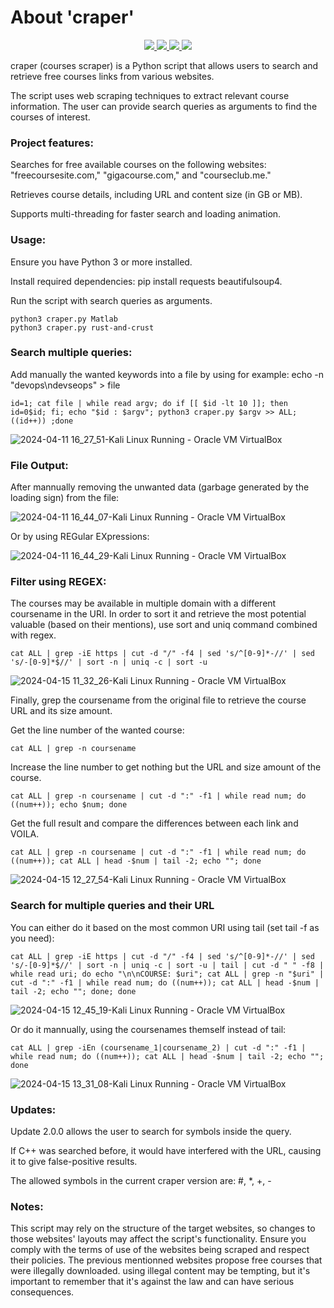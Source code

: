 # About 'craper'

<p align="center">
   </a>
      <a href="https://github.com/Gh0stAn0n/packdoor">
      <img src="https://img.shields.io/badge/Version-2.0.0-darkgreen">
        <img src="https://img.shields.io/badge/Release%20Date-august%202023-purple">
  <img src="https://shields.io/badge/Python-100%25-066da5">
  <img src="https://shields.io/badge/Platform-Linux/Windows/Mac-darkred">
    </a>
  </p>
</p>

craper (courses scraper) is a Python script that allows users to search and retrieve free courses links from various websites.

The script uses web scraping techniques to extract relevant course information. The user can provide search queries as arguments to find the courses of interest.

### Project features:

Searches for free available courses on the following websites: "freecoursesite.com," "gigacourse.com," and "courseclub.me."

Retrieves course details, including URL and content size (in GB or MB).

Supports multi-threading for faster search and loading animation.

### Usage:

Ensure you have Python 3 or more installed.

Install required dependencies: pip install requests beautifulsoup4.

Run the script with search queries as arguments.

    python3 craper.py Matlab
    python3 craper.py rust-and-crust


### Search multiple queries:

Add manually the wanted keywords into a file by using for example: echo -n "devops\ndevseops" > file

    id=1; cat file | while read argv; do if [[ $id -lt 10 ]]; then id=0$id; fi; echo "$id : $argv"; python3 craper.py $argv >> ALL; ((id++)) ;done

![2024-04-11 16_27_51-Kali Linux  Running  - Oracle VM VirtualBox](https://github.com/Gh0stAn0n/craper/assets/102325071/523443f6-d65c-4ed9-a353-cbe3d16f7276)


### File Output:

After mannually removing the unwanted data (garbage generated by the loading sign) from the file:

![2024-04-11 16_44_07-Kali Linux  Running  - Oracle VM VirtualBox](https://github.com/Gh0stAn0n/craper/assets/102325071/55144780-5c01-4f11-8f09-1496881bd022)

Or by using REGular EXpressions:

![2024-04-11 16_44_29-Kali Linux  Running  - Oracle VM VirtualBox](https://github.com/Gh0stAn0n/craper/assets/102325071/d1be06f9-7116-466d-bb16-a733e5d617e5)


### Filter using REGEX:

The courses may be available in multiple domain with a different coursename in the URI.
In  order to sort it and retrieve the most potential valuable (based on their mentions), use sort and uniq command combined with regex.

    cat ALL | grep -iE https | cut -d "/" -f4 | sed 's/^[0-9]*-//' | sed 's/-[0-9]*$//' | sort -n | uniq -c | sort -u

![2024-04-15 11_32_26-Kali Linux  Running  - Oracle VM VirtualBox](https://github.com/Gh0stAn0n/craper/assets/102325071/415ce0b4-b95c-45d5-aef9-29e4145a868a)

Finally, grep the coursename from the original file to retrieve the course URL and its size amount.

Get the line number of the wanted course:

    cat ALL | grep -n coursename
Increase the line number to get nothing but the URL and size amount of the course.

    cat ALL | grep -n coursename | cut -d ":" -f1 | while read num; do ((num++)); echo $num; done
Get the full result and compare the differences between each link and VOILA.

    cat ALL | grep -n coursename | cut -d ":" -f1 | while read num; do ((num++)); cat ALL | head -$num | tail -2; echo ""; done

![2024-04-15 12_27_54-Kali Linux  Running  - Oracle VM VirtualBox](https://github.com/Gh0stAn0n/craper/assets/102325071/e54753d8-94e6-4e5e-beb2-c3aaaff8bca1)

### Search for multiple queries and their URL

You can either do it based on the most common URI using tail (set tail -f as you need):

    cat ALL | grep -iE https | cut -d "/" -f4 | sed 's/^[0-9]*-//' | sed 's/-[0-9]*$//' | sort -n | uniq -c | sort -u | tail | cut -d " " -f8 | while read uri; do echo "\n\nCOURSE: $uri"; cat ALL | grep -n "$uri" | cut -d ":" -f1 | while read num; do ((num++)); cat ALL | head -$num | tail -2; echo ""; done; done
![2024-04-15 12_45_19-Kali Linux  Running  - Oracle VM VirtualBox](https://github.com/Gh0stAn0n/craper/assets/102325071/87fec506-7cf1-4004-9e05-9576308cb438)

Or do it mannually, using the coursenames themself instead of tail:

    cat ALL | grep -iEn (coursename_1|coursename_2) | cut -d ":" -f1 | while read num; do ((num++)); cat ALL | head -$num | tail -2; echo ""; done
![2024-04-15 13_31_08-Kali Linux  Running  - Oracle VM VirtualBox](https://github.com/Gh0stAn0n/craper/assets/102325071/b5dcdd02-0552-428b-8aa4-b263abbc9566)


### Updates:

Update 2.0.0 allows the user to search for symbols inside the query.

If C++ was searched before, it would have interfered with the URL, causing it to give false-positive results.

The allowed symbols in the current craper version are: #, *, +, -

### Notes:

This script may rely on the structure of the target websites, so changes to those websites' layouts may affect the script's functionality.
Ensure you comply with the terms of use of the websites being scraped and respect their policies.
The previous mentionned websites propose free courses that were illegally downloaded. using illegal content may be tempting, but it's important to remember that it's against the law and can have serious consequences.
